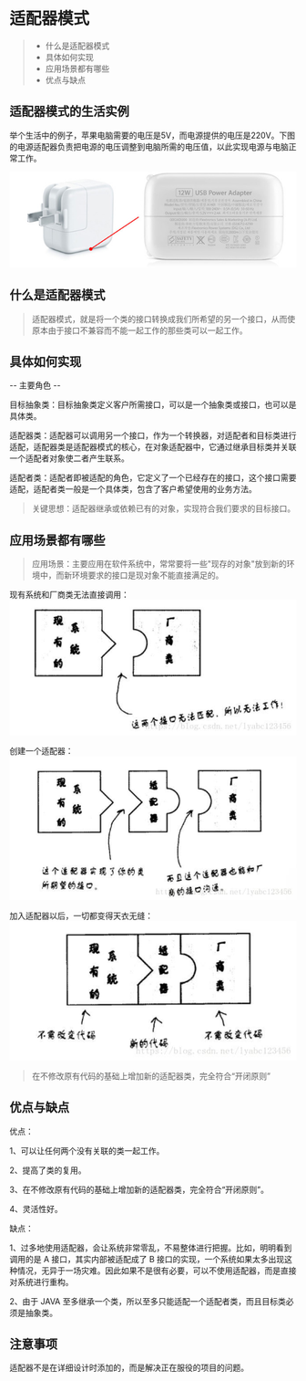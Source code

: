 # 适配器模式

> - 什么是适配器模式
> - 具体如何实现
> - 应用场景都有哪些
> - 优点与缺点


## 适配器模式的生活实例

举个生活中的例子，苹果电脑需要的电压是5V，而电源提供的电压是220V。下图的电源适配器负责把电源的电压调整到电脑所需的电压值，以此实现电源与电脑正常工作。

![](images/pattern/adapter_4.jpg)


## 什么是适配器模式

> 适配器模式，就是将一个类的接口转换成我们所希望的另一个接口，从而使原本由于接口不兼容而不能一起工作的那些类可以一起工作。


## 具体如何实现

 -- 主要角色 --

目标抽象类：目标抽象类定义客户所需接口，可以是一个抽象类或接口，也可以是具体类。

适配器类：适配器可以调用另一个接口，作为一个转换器，对适配者和目标类进行适配，适配器类是适配器模式的核心，在对象适配器中，它通过继承目标类并关联一个适配者对象使二者产生联系。

适配者类：适配者即被适配的角色，它定义了一个已经存在的接口，这个接口需要适配，适配者类一般是一个具体类，包含了客户希望使用的业务方法。

> 关键思想：适配器继承或依赖已有的对象，实现符合我们要求的目标接口。

## 应用场景都有哪些

> 应用场景：主要应用在软件系统中，常常要将一些"现存的对象"放到新的环境中，而新环境要求的接口是现对象不能直接满足的。

现有系统和厂商类无法直接调用：
![](images/pattern/adapter_1.jpg)

创建一个适配器：
![](images/pattern/adapter_2.jpg)

加入适配器以后，一切都变得天衣无缝：
![](images/pattern/adapter_3.jpg)

> 在不修改原有代码的基础上增加新的适配器类，完全符合“开闭原则”

## 优点与缺点

优点： 

1、可以让任何两个没有关联的类一起工作。 

2、提高了类的复用。 

3、在不修改原有代码的基础上增加新的适配器类，完全符合“开闭原则”。

4、灵活性好。


缺点： 

1、过多地使用适配器，会让系统非常零乱，不易整体进行把握。比如，明明看到调用的是 A 接口，其实内部被适配成了 B 接口的实现，一个系统如果太多出现这种情况，无异于一场灾难。因此如果不是很有必要，可以不使用适配器，而是直接对系统进行重构。

2、由于 JAVA 至多继承一个类，所以至多只能适配一个适配者类，而且目标类必须是抽象类。


## 注意事项

适配器不是在详细设计时添加的，而是解决正在服役的项目的问题。